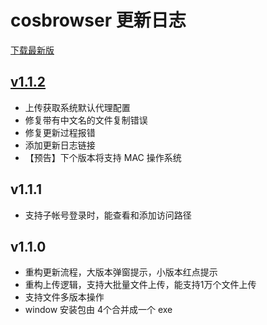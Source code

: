 # cosbrowser 更新日志

[下载最新版](https://cos5.cloud.tencent.com/cosbrowser/win/cosbrowser-setup-latest.exe)

## [v1.1.2](https://cos5.cloud.tencent.com/cosbrowser/win/cosbrowser-setup-latest.exe)

* 上传获取系统默认代理配置
* 修复带有中文名的文件复制错误
* 修复更新过程报错
* 添加更新日志链接
* 【预告】下个版本将支持 MAC 操作系统

## v1.1.1</h3>
* 支持子帐号登录时，能查看和添加访问路径

## v1.1.0</h3>
* 重构更新流程，大版本弹窗提示，小版本红点提示</li>
* 重构上传逻辑，支持大批量文件上传，能支持1万个文件上传</li>
* 支持文件多版本操作</li>
* window 安装包由 4个合并成一个 exe
